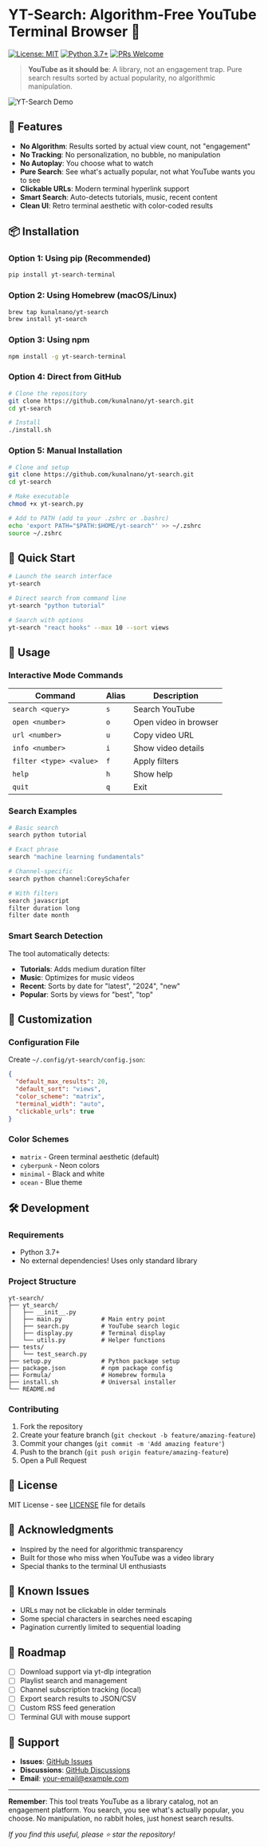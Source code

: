 # YT-Search: Algorithm-Free YouTube Terminal Browser 🚀

[![License: MIT](https://img.shields.io/badge/License-MIT-yellow.svg)](https://opensource.org/licenses/MIT)
[![Python 3.7+](https://img.shields.io/badge/python-3.7+-blue.svg)](https://www.python.org/downloads/)
[![PRs Welcome](https://img.shields.io/badge/PRs-welcome-brightgreen.svg)](http://makeapullrequest.com)

> **YouTube as it should be**: A library, not an engagement trap. Pure search results sorted by actual popularity, no algorithmic manipulation.

![YT-Search Demo](https://via.placeholder.com/800x400.png?text=YT-Search+Terminal+Demo)

## 🎯 Features

- **No Algorithm**: Results sorted by actual view count, not "engagement"
- **No Tracking**: No personalization, no bubble, no manipulation
- **No Autoplay**: You choose what to watch
- **Pure Search**: See what's actually popular, not what YouTube wants you to see
- **Clickable URLs**: Modern terminal hyperlink support
- **Smart Search**: Auto-detects tutorials, music, recent content
- **Clean UI**: Retro terminal aesthetic with color-coded results

## 📦 Installation

### Option 1: Using pip (Recommended)

```bash
pip install yt-search-terminal
```

### Option 2: Using Homebrew (macOS/Linux)

```bash
brew tap kunalnano/yt-search
brew install yt-search
```

### Option 3: Using npm

```bash
npm install -g yt-search-terminal
```

### Option 4: Direct from GitHub

```bash
# Clone the repository
git clone https://github.com/kunalnano/yt-search.git
cd yt-search

# Install
./install.sh
```

### Option 5: Manual Installation

```bash
# Clone and setup
git clone https://github.com/kunalnano/yt-search.git
cd yt-search

# Make executable
chmod +x yt-search.py

# Add to PATH (add to your .zshrc or .bashrc)
echo 'export PATH="$PATH:$HOME/yt-search"' >> ~/.zshrc
source ~/.zshrc
```

## 🚀 Quick Start

```bash
# Launch the search interface
yt-search

# Direct search from command line
yt-search "python tutorial"

# Search with options
yt-search "react hooks" --max 10 --sort views
```

## 📖 Usage

### Interactive Mode Commands

| Command | Alias | Description |
|---------|-------|-------------|
| `search <query>` | `s` | Search YouTube |
| `open <number>` | `o` | Open video in browser |
| `url <number>` | `u` | Copy video URL |
| `info <number>` | `i` | Show video details |
| `filter <type> <value>` | `f` | Apply filters |
| `help` | `h` | Show help |
| `quit` | `q` | Exit |

### Search Examples

```bash
# Basic search
search python tutorial

# Exact phrase
search "machine learning fundamentals"

# Channel-specific
search python channel:CoreySchafer

# With filters
search javascript
filter duration long
filter date month
```

### Smart Search Detection

The tool automatically detects:
- **Tutorials**: Adds medium duration filter
- **Music**: Optimizes for music videos
- **Recent**: Sorts by date for "latest", "2024", "new"
- **Popular**: Sorts by views for "best", "top"

## 🎨 Customization

### Configuration File

Create `~/.config/yt-search/config.json`:

```json
{
  "default_max_results": 20,
  "default_sort": "views",
  "color_scheme": "matrix",
  "terminal_width": "auto",
  "clickable_urls": true
}
```

### Color Schemes

- `matrix` - Green terminal aesthetic (default)
- `cyberpunk` - Neon colors
- `minimal` - Black and white
- `ocean` - Blue theme

## 🛠️ Development

### Requirements

- Python 3.7+
- No external dependencies! Uses only standard library

### Project Structure

```
yt-search/
├── yt_search/
│   ├── __init__.py
│   ├── main.py           # Main entry point
│   ├── search.py         # YouTube search logic
│   ├── display.py        # Terminal display
│   └── utils.py          # Helper functions
├── tests/
│   └── test_search.py
├── setup.py              # Python package setup
├── package.json          # npm package config
├── Formula/              # Homebrew formula
├── install.sh            # Universal installer
└── README.md
```

### Contributing

1. Fork the repository
2. Create your feature branch (`git checkout -b feature/amazing-feature`)
3. Commit your changes (`git commit -m 'Add amazing feature'`)
4. Push to the branch (`git push origin feature/amazing-feature`)
5. Open a Pull Request

## 📄 License

MIT License - see [LICENSE](LICENSE) file for details

## 🙏 Acknowledgments

- Inspired by the need for algorithmic transparency
- Built for those who miss when YouTube was a video library
- Special thanks to the terminal UI enthusiasts

## 🐛 Known Issues

- URLs may not be clickable in older terminals
- Some special characters in searches need escaping
- Pagination currently limited to sequential loading

## 🚦 Roadmap

- [ ] Download support via yt-dlp integration
- [ ] Playlist search and management
- [ ] Channel subscription tracking (local)
- [ ] Export search results to JSON/CSV
- [ ] Custom RSS feed generation
- [ ] Terminal GUI with mouse support

## 💬 Support

- **Issues**: [GitHub Issues](https://github.com/kunalnano/yt-search/issues)
- **Discussions**: [GitHub Discussions](https://github.com/kunalnano/yt-search/discussions)
- **Email**: your-email@example.com

---

**Remember**: This tool treats YouTube as a library catalog, not an engagement platform. You search, you see what's actually popular, you choose. No manipulation, no rabbit holes, just honest search results.

*If you find this useful, please ⭐ star the repository!*

